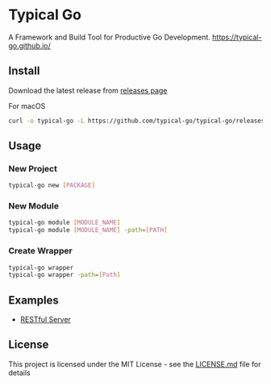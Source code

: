 # Typical Go

A Framework and Build Tool for Productive Go Development. <https://typical-go.github.io/>

## Install

Download the latest release from [releases page](https://github.com/typical-go/typical-go/releases)

For macOS
```bash
curl -o typical-go -L https://github.com/typical-go/typical-go/releases/download/v0.9.2/typical-go_v0.9.2_darwin_amd64 && chmod +x typical-go
```

## Usage

### New Project

```bash
typical-go new [PACKAGE]
```

### New Module

```bash
typical-go module [MODULE_NAME]
typical-go module [MODULE_NAME] -path=[PATH]
```

### Create Wrapper

```bash
typical-go wrapper
typical-go wrapper -path=[Path]
```


## Examples

- [RESTful Server](https://github.com/typical-go/typical-rest-server)


## License

This project is licensed under the MIT License - see the [LICENSE.md](LICENSE.md) file for details




